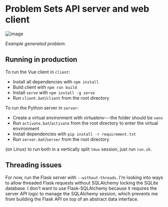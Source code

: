 # Problem Sets API server and web client

![image](https://user-images.githubusercontent.com/24789592/70971219-b17c9280-205d-11ea-9cbf-771509920b62.png)

_Example generated problem._

## Running in production

To run the Vue client in `client`:

- Install all dependencies with `npm install`
- Build client with `npm run build`
- Install `serve` with `npm install -g serve`
- Run `client.bat`/`client` from the root directory

To run the Python server in `server`:

- Create a virtual environment with virtualenv---the folder should be `venv`
- Run `activate.bat`/`activate` from the root directory to enter the virtual environment
- Install dependencies with `pip install -r requirement.txt`
- Run `server.bat`/`server` from the root directory

(on Linux) to run both in a vertically split `tmux` session, just run `run.sh`.

## Threading issues

For now, run the Flask server with `--without-threads`. I'm looking into ways to allow threaded Flask requests without SQLAlchemy locking the SQLite database. I don't want to use Flask-SQLAlchemy because it requires the server API logic to manage the SQLAlchemy session, which prevents me from building the Flask API on top of an abstract data interface.
